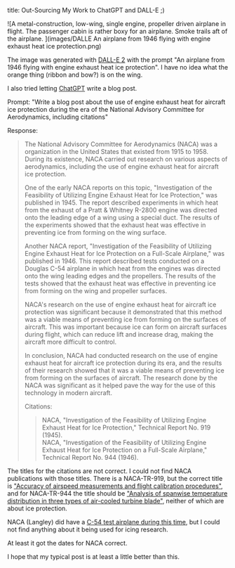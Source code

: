title: Out-Sourcing My Work to ChatGPT and DALL-E ;)  

![A metal-construction, low-wing, single engine, propeller driven airplane in flight.
The passenger cabin is rather boxy for an airplane. 
Smoke trails aft of the airplane.
](images/DALLE An airplane from 1946 flying with engine exhaust heat ice protection.png)  

The image was generated with [DALL-E 2](https://openai.com/dall-e-2/) with the prompt 
"An airplane from 1946 flying with engine exhaust heat ice protection". 
I have no idea what the orange thing (ribbon and bow?) is on the wing.   

I also tried letting [ChatGPT](https://chat.openai.com/chat) write a blog post.  

Prompt: "Write a blog post about the use of engine exhaust heat for aircraft ice protection during the era of the National Advisory Committee for Aerodynamics, including citations"  

Response:  

>The National Advisory Committee for Aerodynamics (NACA) was a organization in the United States that existed from 1915 to 1958. During its existence, NACA carried out research on various aspects of aerodynamics, including the use of engine exhaust heat for aircraft ice protection.  
>
>One of the early NACA reports on this topic, "Investigation of the Feasibility of Utilizing Engine Exhaust Heat for Ice Protection," was published in 1945. The report described experiments in which heat from the exhaust of a Pratt & Whitney R-2800 engine was directed onto the leading edge of a wing using a special duct. The results of the experiments showed that the exhaust heat was effective in preventing ice from forming on the wing surface.  
>
>Another NACA report, "Investigation of the Feasibility of Utilizing Engine Exhaust Heat for Ice Protection on a Full-Scale Airplane," was published in 1946. This report described tests conducted on a Douglas C-54 airplane in which heat from the engines was directed onto the wing leading edges and the propellers. The results of the tests showed that the exhaust heat was effective in preventing ice from forming on the wing and propeller surfaces.  
>
>NACA's research on the use of engine exhaust heat for aircraft ice protection was significant because it demonstrated that this method was a viable means of preventing ice from forming on the surfaces of aircraft. This was important because ice can form on aircraft surfaces during flight, which can reduce lift and increase drag, making the aircraft more difficult to control.  
>
>In conclusion, NACA had conducted research on the use of engine exhaust heat for aircraft ice protection during its era, and the results of their research showed that it was a viable means of preventing ice from forming on the surfaces of aircraft. The research done by the NACA was significant as it helped pave the way for the use of this technology in modern aircraft.  
>
>Citations:
>
>>NACA, "Investigation of the Feasibility of Utilizing Engine Exhaust Heat for Ice Protection," Technical Report No. 919 (1945).  
>>NACA, "Investigation of the Feasibility of Utilizing Engine Exhaust Heat for Ice Protection on a Full-Scale Airplane," Technical Report No. 944 (1946).   
 
The titles for the citations are not correct. I could not find NACA publications with those titles. 
There is a NACA-TR-919, but the correct title is ["Accuracy of airspeed measurements and flight calibration procedures"](https://ntrs.nasa.gov/search?q=NACA-TR-919), 
and for NACA-TR-944 the title should be ["Analysis of spanwise temperature distribution in three types of air-cooled turbine blade"](https://ntrs.nasa.gov/search?q=NACA-TR-994), 
neither of which are about ice protection.   

NACA (Langley) did have a [C-54 test airplane during this time](https://www.history.nasa.gov/SP-4305/app-e.htm), 
but I could not find anything about it being used for icing research. 

At least it got the dates for NACA correct.  

I hope that my typical post is at least a little better than this.  

 